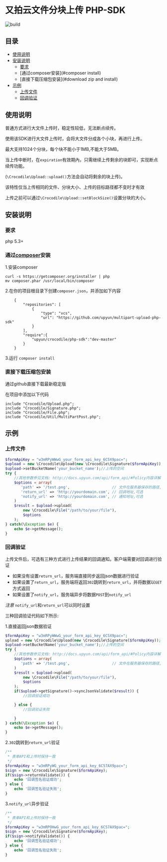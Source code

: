 # 又拍云文件分块上传 PHP-SDK
![build](https://travis-ci.org/upyun/multipart-upload-php-sdk.svg)
## 目录
- [使用说明](#instructions)
- [安装说明](#install)
  - [要求](#require)
  - [通过composer安装](#composer install)
  - [直接下载压缩包安装](#download zip and install)
- [示例](#usage)
  - [上传文件](#upload)
  - [回调验证](#validate)

<a name="instructions"></a>
## 使用说明
普通方式进行大文件上传时，稳定性较低，无法断点续传。

使用该SDK进行大文件上传时，会将大文件分成各个小块，再进行上传。

最大支持1024个分块，每个块不能小于1MB,不能大于5MB。

当上传中断时，在`expiration`有效期內，只需继续上传剩余的块即可，实现断点续传功能。

(`\Crocodile\Upload::upload()`方法会自动将剩余的块上传)。

该特性仅当上传相同的文件、分块大小、上传的目标路径都不变时才有效

上传之前可以通过`\Crocodile\Upload::setBlockSize()`设置分块的大小。

<a name="install"></a>
## 安装说明

<a name="require"></a>
### 要求
  php 5.3+

<a name="composer install"></a>
### 通过[composer](https://getcomposer.org/)安装
1.安装composer
```
curl -s https://getcomposer.org/installer | php
mv composer.phar /usr/local/bin/composer
```

2.在你的项目根目录下创建`composer.json`，并添加如下内容
```
    {
        "repositories": [
            {   
                "type": "vcs",
                "url": "https://github.com/upyun/multipart-upload-php-sdk"
            }   
        ],  
        "require":{
            "upyun/crocodile/php-sdk":"dev-master"
        }   
    }
```

3.运行 `composer install`

<a name="download zip and install"></a>
### 直接下载压缩包安装
通过github直接下载最新稳定版

在项目中添加以下代码
```
include "Crocodile/Upload.php";
include "Crocodile/Signature.php";
include "Crocodile/File.php";
include "Crocodile/Util/MultiPartPost.php";
```

<a name="usage"></a>
## 示例

<a name="upload"></a>
### 上传文件
```php
$formApiKey = "w3mRPyWWwG_your_form_api_key_6C5X9pac=";
$upload = new \Crocodile\Upload(new \Crocodile\Signature($formApiKey));
$upload->setBucketName('your_bucket_name');//上传的空间
try {
    //其他参数参见文档: http://docs.upyun.com/api/form_api/#Policy内容详解
    $options = array(
       'path' => '/test.png',                   // 文件在服务器保存的路径,必须
       'return_url' => 'http://yourdomain.com', // 回调地址,可选
       'notify_url' => 'http://yourdomain.com', // 通知地址,可选
    )
    $result = $upload->upload(
        new \Crocodile\File("/path/to/your/file"),
        $options
    );
} catch(\Exception $e) {
    echo $e->getMessage();
}
```

<a name="validate"></a>
### 回调验证
上传文件后，可选有三种方式进行上传结果的回调通知。客户端需要对回调进行验证
* 如果没有设置`return_url`，服务端直接同步返回json数据进行验证
* 如果设置了`return_url`，服务端将返回`302`跳转到`return_url`，并将数据以`GET`方式返回
* 如果设置了`notify_url`，服务端异步将数据`POST`到`notify_url`

*注意* `notify_url`和`return_url`可以同时设置

三种回调验证代码如下所示:

1.直接返回json数据验证
```php
$formApiKey = "w3mRPyWWwG_your_form_api_key_6C5X9pac=";
upload = new \Crocodile\Upload(new \Crocodile\Signature($formApiKey));
$upload->setBucketName('your_bucket_name');//上传的空间
try {
    //其他参数参见文档: http://docs.upyun.com/api/form_api/#Policy内容详解
    $options = array(
       'path' => '/test.png',                   // 文件在服务器保存的路径,必须
    )
    $result = $upload->upload(
        new \Crocodile\File("/path/to/your/file"),
        $options
    );
    if($upload->getSignature()->syncJsonValidate($result)) {
        //回调验证成功

    } else {
        //回调验证失败

    }
} catch(\Exception $e) {
    echo $e->getMessage();
}
```
2.`302`跳转到`return_url`验证
```php
/**
 * 表单API和上传时保持一致
 */
$formApiKey = "w3mRPyWG_your_form_api_key_6C57AX9pac=";
$sign = new \Crocodile\Signature($formApiKey);
if($sign->returnValidate()) {
    echo '回调签名验证成功';
} else {
    echo '回调签名验证失败';
}
```
3.`notify_url`异步验证
```php
/**
 * 表单API和上传时保持一致
 */
$formApiKey = "w3mRPOHwG_your_form_api_key_6C57AX9pac=";
$sign = new \Crocodile\Signature($formApiKey);
if($sign->notifyValidate()) {
    echo '回调签名验证成功';
} else {
    echo '回调签名验证失败';
}
```
